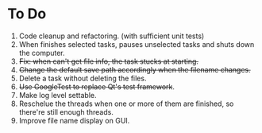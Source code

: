 # To Do
1) Code cleanup and refactoring. (with sufficient unit tests)    
2) When finishes selected tasks, pauses unselected tasks and shuts down the computer.  
3) <del>Fix: when can't get file info, the task stucks at starting.</del>   
4) <del>Change the default save path accordingly when the filename changes.</del>
5) Delete a task without deleting the files.
6) <del>Use GoogleTest to replace Qt's test framework</del>.
7) Make log level settable.
8) Reschelue the threads when one or more of them are finished, so there're still enough threads.
9) Improve file name display on GUI.
   



